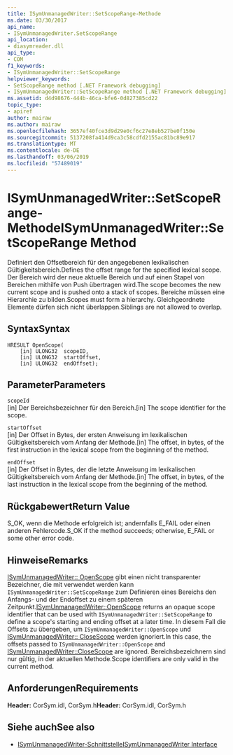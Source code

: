```yaml
---
title: ISymUnmanagedWriter::SetScopeRange-Methode
ms.date: 03/30/2017
api_name:
- ISymUnmanagedWriter.SetScopeRange
api_location:
- diasymreader.dll
api_type:
- COM
f1_keywords:
- ISymUnmanagedWriter::SetScopeRange
helpviewer_keywords:
- SetScopeRange method [.NET Framework debugging]
- ISymUnmanagedWriter::SetScopeRange method [.NET Framework debugging]
ms.assetid: d4d98676-444b-46ca-bfe6-0d827385cd22
topic_type:
- apiref
author: mairaw
ms.author: mairaw
ms.openlocfilehash: 3657ef40fce3d9d29e0cf6c27e8eb527be0f150e
ms.sourcegitcommit: 5137208fa414d9ca3c58cdfd2155ac81bc89e917
ms.translationtype: MT
ms.contentlocale: de-DE
ms.lasthandoff: 03/06/2019
ms.locfileid: "57489019"
---
```

# <a name="isymunmanagedwritersetscoperange-method"></a><span data-ttu-id="48e90-102">ISymUnmanagedWriter::SetScopeRange-Methode</span><span class="sxs-lookup"><span data-stu-id="48e90-102">ISymUnmanagedWriter::SetScopeRange Method</span></span>
<span data-ttu-id="48e90-103">Definiert den Offsetbereich für den angegebenen lexikalischen Gültigkeitsbereich.</span><span class="sxs-lookup"><span data-stu-id="48e90-103">Defines the offset range for the specified lexical scope.</span></span> <span data-ttu-id="48e90-104">Der Bereich wird der neue aktuelle Bereich und auf einen Stapel von Bereichen mithilfe von Push übertragen wird.</span><span class="sxs-lookup"><span data-stu-id="48e90-104">The scope becomes the new current scope and is pushed onto a stack of scopes.</span></span> <span data-ttu-id="48e90-105">Bereiche müssen eine Hierarchie zu bilden.</span><span class="sxs-lookup"><span data-stu-id="48e90-105">Scopes must form a hierarchy.</span></span> <span data-ttu-id="48e90-106">Gleichgeordnete Elemente dürfen sich nicht überlappen.</span><span class="sxs-lookup"><span data-stu-id="48e90-106">Siblings are not allowed to overlap.</span></span>  
  
## <a name="syntax"></a><span data-ttu-id="48e90-107">Syntax</span><span class="sxs-lookup"><span data-stu-id="48e90-107">Syntax</span></span>  
  
```  
HRESULT OpenScope(  
    [in] ULONG32  scopeID,  
    [in] ULONG32  startOffset,  
    [in] ULONG32  endOffset);  
```  
  
## <a name="parameters"></a><span data-ttu-id="48e90-108">Parameter</span><span class="sxs-lookup"><span data-stu-id="48e90-108">Parameters</span></span>  
 `scopeId`  
 <span data-ttu-id="48e90-109">[in] Der Bereichsbezeichner für den Bereich.</span><span class="sxs-lookup"><span data-stu-id="48e90-109">[in] The scope identifier for the scope.</span></span>  
  
 `startOffset`  
 <span data-ttu-id="48e90-110">[in] Der Offset in Bytes, der ersten Anweisung im lexikalischen Gültigkeitsbereich vom Anfang der Methode.</span><span class="sxs-lookup"><span data-stu-id="48e90-110">[in] The offset, in bytes, of the first instruction in the lexical scope from the beginning of the method.</span></span>  
  
 `endOffset`  
 <span data-ttu-id="48e90-111">[in] Der Offset in Bytes, der die letzte Anweisung im lexikalischen Gültigkeitsbereich vom Anfang der Methode.</span><span class="sxs-lookup"><span data-stu-id="48e90-111">[in] The offset, in bytes, of the last instruction in the lexical scope from the beginning of the method.</span></span>  
  
## <a name="return-value"></a><span data-ttu-id="48e90-112">Rückgabewert</span><span class="sxs-lookup"><span data-stu-id="48e90-112">Return Value</span></span>  
 <span data-ttu-id="48e90-113">S_OK, wenn die Methode erfolgreich ist; andernfalls E_FAIL oder einen anderen Fehlercode.</span><span class="sxs-lookup"><span data-stu-id="48e90-113">S_OK if the method succeeds; otherwise, E_FAIL or some other error code.</span></span>  
  
## <a name="remarks"></a><span data-ttu-id="48e90-114">Hinweise</span><span class="sxs-lookup"><span data-stu-id="48e90-114">Remarks</span></span>  
 <span data-ttu-id="48e90-115">[ISymUnmanagedWriter:: OpenScope](../../../../docs/framework/unmanaged-api/diagnostics/isymunmanagedwriter-openscope-method.md) gibt einen nicht transparenter Bezeichner, die mit verwendet werden kann `ISymUnmanagedWriter::SetScopeRange` zum Definieren eines Bereichs den Anfangs- und der Endoffset zu einem späteren Zeitpunkt.</span><span class="sxs-lookup"><span data-stu-id="48e90-115">[ISymUnmanagedWriter::OpenScope](../../../../docs/framework/unmanaged-api/diagnostics/isymunmanagedwriter-openscope-method.md) returns an opaque scope identifier that can be used with `ISymUnmanagedWriter::SetScopeRange` to define a scope's starting and ending offset at a later time.</span></span> <span data-ttu-id="48e90-116">In diesem Fall die Offsets zu übergeben, um `ISymUnmanagedWriter::OpenScope` und [ISymUnmanagedWriter:: CloseScope](../../../../docs/framework/unmanaged-api/diagnostics/isymunmanagedwriter-closescope-method.md) werden ignoriert.</span><span class="sxs-lookup"><span data-stu-id="48e90-116">In this case, the offsets passed to `ISymUnmanagedWriter::OpenScope` and [ISymUnmanagedWriter::CloseScope](../../../../docs/framework/unmanaged-api/diagnostics/isymunmanagedwriter-closescope-method.md) are ignored.</span></span> <span data-ttu-id="48e90-117">Bereichsbezeichnern sind nur gültig, in der aktuellen Methode.</span><span class="sxs-lookup"><span data-stu-id="48e90-117">Scope identifiers are only valid in the current method.</span></span>  
  
## <a name="requirements"></a><span data-ttu-id="48e90-118">Anforderungen</span><span class="sxs-lookup"><span data-stu-id="48e90-118">Requirements</span></span>  
 <span data-ttu-id="48e90-119">**Header:** CorSym.idl, CorSym.h</span><span class="sxs-lookup"><span data-stu-id="48e90-119">**Header:** CorSym.idl, CorSym.h</span></span>  
  
## <a name="see-also"></a><span data-ttu-id="48e90-120">Siehe auch</span><span class="sxs-lookup"><span data-stu-id="48e90-120">See also</span></span>
- [<span data-ttu-id="48e90-121">ISymUnmanagedWriter-Schnittstelle</span><span class="sxs-lookup"><span data-stu-id="48e90-121">ISymUnmanagedWriter Interface</span></span>](../../../../docs/framework/unmanaged-api/diagnostics/isymunmanagedwriter-interface.md)
